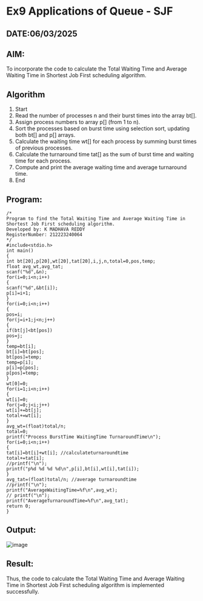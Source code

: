 # Ex9 Applications of Queue - SJF
## DATE:06/03/2025
## AIM:
To incorporate the code to calculate the Total Waiting Time and Average Waiting Time in Shortest Job First scheduling algorithm.
## Algorithm
1. Start
2. Read the number of processes n and their burst times into the array bt[].
3. Assign process numbers to array p[] (from 1 to n).
4. Sort the processes based on burst time using selection sort, updating both bt[] and p[] arrays.
5. Calculate the waiting time wt[] for each process by summing burst times of previous
processes.
6. Calculate the turnaround time tat[] as the sum of burst time and waiting time for each
process.
7. Compute and print the average waiting time and average turnaround time.
8. End
## Program:
```
/*
Program to find the Total Waiting Time and Average Waiting Time in Shortest Job First scheduling algorithm.
Developed by: K MADHAVA REDDY
RegisterNumber: 212223240064
*/
#include<stdio.h>
int main()
{
int bt[20],p[20],wt[20],tat[20],i,j,n,total=0,pos,temp;
float avg_wt,avg_tat;
scanf("%d",&n);
for(i=0;i<n;i++)
{
scanf("%d",&bt[i]);
p[i]=i+1;
}
for(i=0;i<n;i++)
{
pos=i;
for(j=i+1;j<n;j++)
{
if(bt[j]<bt[pos])
pos=j;
}
temp=bt[i];
bt[i]=bt[pos];
bt[pos]=temp;
temp=p[i];
p[i]=p[pos];
p[pos]=temp;
}
wt[0]=0;
for(i=1;i<n;i++)
{
wt[i]=0;
for(j=0;j<i;j++)
wt[i]+=bt[j];
total+=wt[i];
}
avg_wt=(float)total/n;
total=0;
printf("Process BurstTime WaitingTime TurnaroundTime\n");
for(i=0;i<n;i++)
{
tat[i]=bt[i]+wt[i]; //calculateturnaroundtime
total+=tat[i];
//printf("\n");
printf("p%d %d %d %d\n",p[i],bt[i],wt[i],tat[i]);
}
avg_tat=(float)total/n; //average turnaroundtime
//printf("\n");
printf("AverageWaitingTime=%f\n",avg_wt);
// printf("\n");
printf("AverageTurnaroundTime=%f\n",avg_tat);
return 0;
}
```

## Output:

![image](https://github.com/user-attachments/assets/2090b1d9-5377-464b-acfe-d0204f90befb)



## Result:
Thus, the code to calculate the Total Waiting Time and Average Waiting Time in Shortest Job First scheduling algorithm is implemented successfully.

